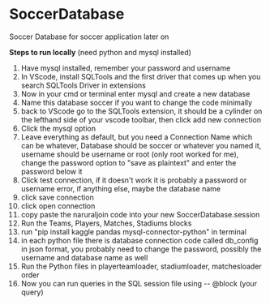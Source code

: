 # SoccerDatabase
Soccer Database for soccer application later on

**Steps to run locally** (need python and mysql installed)
1. Have mysql installed, remember your password and username
2. In VScode, install SQLTools and the first driver that comes up when you search SQLTools Driver in extensions
3. Now in your cmd or terminal enter mysql and create a new database
4. Name this database soccer if you want to change the code minimally
5. back to VScode go to the SQLTools extension, it should be a cylinder on the lefthand side of your vscode toolbar, then click add new connection
6. Click the mysql option
7. Leave everything as default, but you need a Connection Name which can be whatever, Database should be soccer or whatever you named it, username should be username or root (only root worked for me), change the password option to "save as plaintext" and enter the password below it
8. Click test connection, if it doesn't work it is probably a password or username error, if anything else, maybe the database name
9. click save connection
10. click open connection
11. copy paste the naruraljoin code into your new SoccerDatabase.session
12. Run the Teams, Players, Matches, Stadiums blocks
13. run "pip install kaggle pandas mysql-connector-python" in terminal
14. in each python file there is database connection code called db_config in json format, you probably need to change the password, possibly the username and database name as well
15. Run the Python files in playerteamloader, stadiumloader, matchesloader order
16. Now you can run queries in the SQL session file using -- @block (your query)
